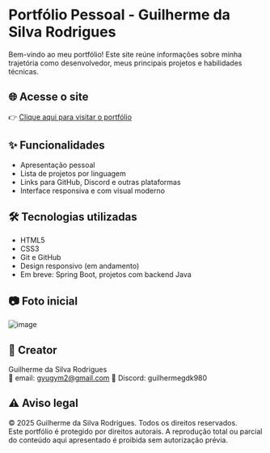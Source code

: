 # Portfólio Pessoal - Guilherme da Silva Rodrigues

Bem-vindo ao meu portfólio! Este site reúne informações sobre minha trajetória como desenvolvedor, meus principais projetos e habilidades técnicas.

## 🌐 Acesse o site

👉 [Clique aqui para visitar o portfólio](https://guilhermexvii.me/)  


## ✨ Funcionalidades

- Apresentação pessoal
- Lista de projetos por linguagem
- Links para GitHub, Discord e outras plataformas
- Interface responsiva e com visual moderno

## 🛠️ Tecnologias utilizadas

- HTML5
- CSS3
- Git e GitHub
- Design responsivo (em andamento)
- Em breve: Spring Boot, projetos com backend Java

## 📷 Foto inicial
![image](https://github.com/user-attachments/assets/ea3baa5e-bbec-4a34-a1ae-0c88d6a56435)



## 👤 Creator

Guilherme da Silva Rodrigues  
📧 email: gyugym2@gmail.com 
💬 Discord: guilhermegdk980

## ⚠️ Aviso legal

© 2025 Guilherme da Silva Rodrigues. Todos os direitos reservados.  
Este portfólio é protegido por direitos autorais. A reprodução total ou parcial do conteúdo aqui apresentado é proibida sem autorização prévia.
